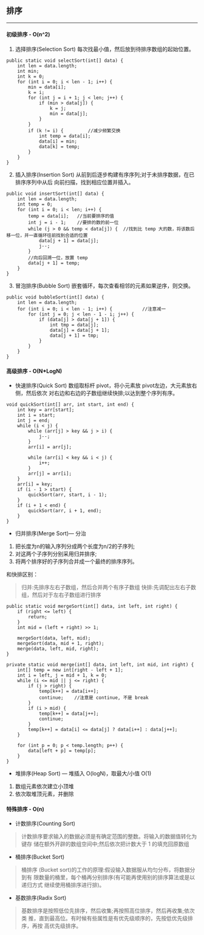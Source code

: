 ## 排序
----------------

#### 初级排序 - O(n^2)

1. 选择排序(Selection Sort) 每次找最小值，然后放到待排序数组的起始位置。
```
public static void selectSort(int[] data) {
    int len = data.length;
    int min;
    int k = 0;
    for (int i = 0; i < len - 1; i++) {
        min = data[i];
        k = i;
        for (int j = i + 1; j < len; j++) {
            if (min > data[j]) {
                k = j;
                min = data[j];
            }
        }
        if (k != i) {         //减少频繁交换
            int temp = data[i];
            data[i] = min;
            data[k] = temp;
        }
    }
}
```


2. 插入排序(Insertion Sort) 从前到后逐步构建有序序列;对于未排序数据，在已排序序列中从后 向前扫描，找到相应位置并插入。
```
public void insertSort(int[] data) {
    int len = data.length;
    int temp = 0;
    for (int i = 0; i < len; i++) {
        temp = data[i];   //当前要排序的值
        int j = i - 1;    //要排的数的前一位
        while (j > 0 && temp < data[j]) {  //找到比 temp 大的数，将该数后移一位，并一直循环往前找到合适的位置
            data[j + 1] = data[j];
            j--;
        }
        //向后回溯一位，放置 temp
        data[j + 1] = temp;
    }
}
```

3. 冒泡排序(Bubble Sort) 嵌套循环，每次查看相邻的元素如果逆序，则交换。
```
public void bubbleSort(int[] data) {
    int len = data.length;
    for (int i = 0; i < len - 1; i++) {           //注意减一
        for (int j = 0; j < len - 1 - i; j++) {
            if (data[j] > data[j + 1]) {
                int tmp = data[j];
                data[j] = data[j + 1];
                data[j + 1] = tmp;
            }
        }
    }
}
```

#### 高级排序 - O(N*LogN)

- 快速排序(Quick Sort)
数组取标杆 pivot，将小元素放 pivot左边，大元素放右侧，然后依次 对右边和右边的子数组继续快排;以达到整个序列有序。
```
void quickSort(int[] arr, int start, int end) {
	int key = arr[start];
	int i = start;
	int j = end;
	while (i < j) {	
		while (arr[j] > key && j > i) {
			j--;
		}
		arr[i] = arr[j];
		
		while (arr[i] < key && i < j) {
			i++;
		}
		arr[j] = arr[i];
	}
	arr[i] = key;
	if (i - 1 > start) {
		quickSort(arr, start, i - 1);
	}
	if (i + 1 < end) {
		quickSort(arr, i + 1, end);
	}
}
```

- 归并排序(Merge Sort)— 分治
1. 把长度为n的输入序列分成两个长度为n/2的子序列; 
2. 对这两个子序列分别采用归并排序;
3. 将两个排序好的子序列合并成一个最终的排序序列。

和快排区别：
> 归并:先排序左右子数组，然后合并两个有序子数组 
快排:先调配出左右子数组，然后对于左右子数组进行排序

```
public static void mergeSort(int[] data, int left, int right) {
    if (right <= left) {
        return;
    }
    int mid = (left + right) >> 1;

    mergeSort(data, left, mid);
    mergeSort(data, mid + 1, right);
    merge(data, left, mid, right);
}

private static void merge(int[] data, int left, int mid, int right) {
    int[] temp = new int[right - left + 1];
    int i = left, j = mid + 1, k = 0;
    while (i <= mid || j <= right) {
        if (j > right) {
            temp[k++] = data[i++];
            continue;    //注意是 continue, 不是 break
        }
        if (i > mid) {
            temp[k++] = data[j++];
            continue;
        }
        temp[k++] = data[i] <= data[j] ? data[i++] : data[j++];
    }

    for (int p = 0; p < temp.length; p++) {
        data[left + p] = temp[p];
    }
}
```

- 堆排序(Heap Sort) — 堆插入 O(logN)，取最大/小值 O(1)

1. 数组元素依次建立小顶堆 
2. 依次取堆顶元素，并删除

#### 特殊排序 - O(n)

- 计数排序(Counting Sort) 
> 计数排序要求输入的数据必须是有确定范围的整数。将输入的数据值转化为键存 储在额外开辟的数组空间中;然后依次把计数大于 1 的填充回原数组

- 桶排序(Bucket Sort)
> 桶排序 (Bucket sort)的工作的原理:假设输入数据服从均匀分布，将数据分到有 限数量的桶里，每个桶再分别排序(有可能再使用别的排序算法或是以递归方式 继续使用桶排序进行排)。

- 基数排序(Radix Sort) 
> 基数排序是按照低位先排序，然后收集;再按照高位排序，然后再收集;依次类 推，直到最高位。有时候有些属性是有优先级顺序的，先按低优先级排序，再按 高优先级排序。